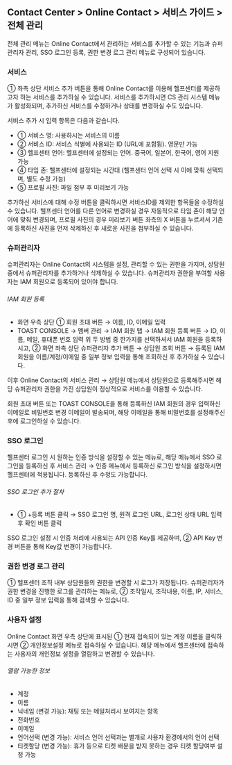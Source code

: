 ## Contact Center > Online Contact > 서비스 가이드 > 전체 관리
전체 관리 메뉴는 Online Contact에서 관리하는 서비스를 추가할 수 있는 기능과 슈퍼관리자 관리, SSO 로그인 등록, 권한 변경 로그 관리 메뉴로 구성되어 있습니다. 

### 서비스

[](http://static.toastoven.net/prod_contact_center/2.1.1-(1))
① 좌측 상단 서비스 추가 버튼을 통해 Online Contact를 이용해 헬프센터를 제공하고자 하는 서비스를 추가하실 수 있습니다. 서비스를 추가하시면 CS 관리 시스템 메뉴가 활성화되며, 추가하신 서비스를 수정하거나 상태를 변경하실 수도 있습니다.

[](http://static.toastoven.net/prod_contact_center/2.1.1-(2))
서비스 추가 시 입력 항목은 다음과 같습니다.
-	① 서비스 명: 사용하시는 서비스의 이름 
-	② 서비스 ID: 서비스 식별에 사용되는 ID (URL에 포함됨). 영문만 가능
-	③ 헬프센터 언어: 헬프센터에 설정되는 언어. 중국어, 일본어, 한국어, 영어 지원 가능
-	④ 타임 존: 헬프센터에 설정되는 시간대 (헬프센터 언어 선택 시 이에 맞춰 선택되며, 별도 수정 가능)
-	⑤ 프로필 사진: 파일 첨부 후 미리보기 가능 

추가하신 서비스에 대해 수정 버튼을 클릭하시면 서비스ID를 제외한 항목들을 수정하실 수 있습니다. 헬프센터 언어를 다른 언어로 변경하실 경우 자동적으로 타임 존이 해당 언어에 맞춰 변경되며, 프로필 사진의 경우 미리보기 버튼 좌측의 X 버튼을 누르셔서 기존에 등록하신 사진을 먼저 삭제하신 후 새로운 사진을 첨부하실 수 있습니다.

### 슈퍼관리자

[](http://static.toastoven.net/prod_contact_center/2.1.2-(1))
슈퍼관리자는 Online Contact의 시스템을 설정, 관리할 수 있는 권한을 가지며, 상담원 중에서 슈퍼관리자를 추가하거나 삭제하실 수 있습니다. 
슈퍼관리자 권한을 부여할 사용자는 IAM 회원으로 등록되어 있어야 합니다.

###### IAM 회원 등록
-	화면 우측 상단 ① 회원 초대 버튼 → 이름, ID, 이메일 입력
-	TOAST CONSOLE → 멤버 관리 → IAM 회원 탭 → IAM 회원 등록 버튼 → ID, 이름, 메일, 휴대폰 번호 입력
위 두 방법 중 한가지를 선택하셔서 IAM 회원을 등록하시고, ② 화면 좌측 상단 슈퍼관리자 추가 버튼 → 상담원 조회 버튼 → 등록된 IAM 회원을 이름/계정/이메일 중 일부 정보 입력을 통해 조회하신 후 추가하실 수 있습니다. 

이후 Online Contact의 서비스 관리 → 상담원 메뉴에서 상담원으로 등록해주시면 해당 슈퍼관리자 권한을 가진 상담원이 정상적으로 서비스를 이용할 수 있습니다.

회원 초대 버튼 또는 TOAST CONSOLE을 통해 등록하신 IAM 회원의 경우 입력하신 이메일로 비밀번호 변경 이메일이 발송되며, 해당 이메일을 통해 비밀번호를 설정해주신 후에 로그인하실 수 있습니다.

### SSO 로그인

[](http://static.toastoven.net/prod_contact_center/2.1.3-(1))
헬프센터 로그인 시 원하는 인증 방식을 설정할 수 있는 메뉴로, 해당 메뉴에서 SSO 로그인을 등록하신 후 서비스 관리 → 인증 메뉴에서 등록하신 로그인 방식을 설정하시면 헬프센터에 적용됩니다. 등록하신 후 수정도 가능합니다.

###### SSO 로그인 추가 절차
-	① +등록 버튼 클릭 → SSO 로그인 명, 원격 로그인 URL, 로그인 상태 URL 입력 후 확인 버튼 클릭

SSO 로그인 설정 시 인증 처리에 사용되는 API 인증 Key를 제공하며, ② API Key 변경 버튼을 통해 Key값 변경이 가능합니다.

### 권한 변경 로그 관리

[](http://static.toastoven.net/prod_contact_center/2.1.4-(1))
① 헬프센터 조직 내부 상담원들의 권한을 변경할 시 로그가 저장됩니다. 슈퍼관리자가 권한 변경을 진행한 로그를 관리하는 메뉴로, ② 조작일시, 조작내용, 이름, IP, 서비스, ID 중 일부 정보 입력을 통해 검색할 수 있습니다.

### 사용자 설정

[](http://static.toastoven.net/prod_contact_center/2.1.5-(1))
Online Contact 화면 우측 상단에 표시된 ① 현재 접속되어 있는 계정 이름을 클릭하시면 ② 개인정보설정 메뉴로 접속하실 수 있습니다. 해당 메뉴에서 헬프센터에 접속하는 사용자의 개인정보 설정을 열람하고 변경할 수 있습니다. 

###### 열람 가능한 정보
-	계정 
-	이름
-	닉네임 (변경 가능): 채팅 또는 메일처리시 보여지는 항목
-	전화번호
-	이메일
-	언어선택 (변경 가능): 서비스 언어 선택과는 별개로 사용자 환경에서의 언어 선택
-	티켓할당 (변경 가능): 휴가 등으로 티켓 배분을 받지 못하는 경우 티켓 할당여부 설정 가능
